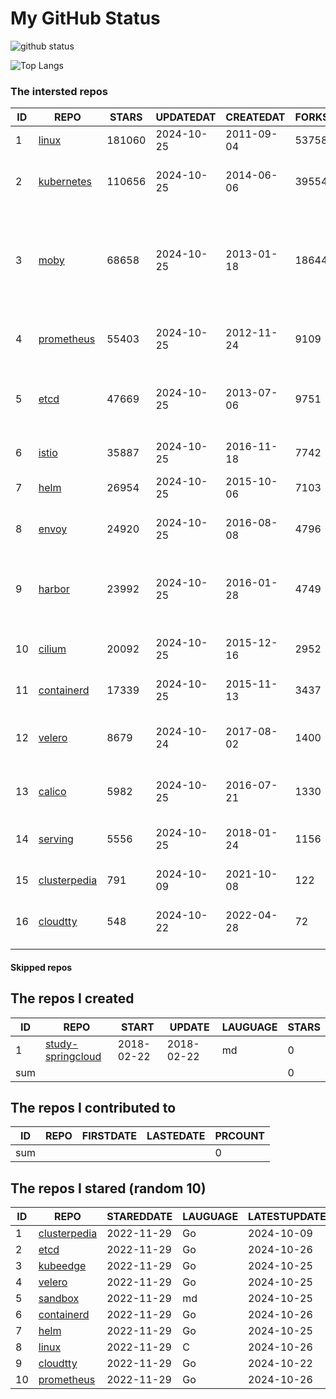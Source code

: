 # My GitHub Status

<img src="https://github-readme-stats-1.yihong0618.vercel.app/api?username=daoqingniu&show_icons=true&&&hide_title=true&count_private=true" alt="github status" />

![Top Langs](https://github-readme-stats-1.yihong0618.vercel.app/api/top-langs/?username=daoqingniu&layout=compact)

<!--START_SECTION:github_repos-->
### The intersted repos
| ID |                              REPO                               | STARS  | UPDATEDAT  | CREATEDAT  | FORKSCOUNT |                                                DESCRIPTIONS                                                |
|----|-----------------------------------------------------------------|--------|------------|------------|------------|------------------------------------------------------------------------------------------------------------|
|  1 | [linux](https://github.com/torvalds/linux)                      | 181060 | 2024-10-25 | 2011-09-04 |      53758 | Linux kernel source tree                                                                                   |
|  2 | [kubernetes](https://github.com/kubernetes/kubernetes)          | 110656 | 2024-10-25 | 2014-06-06 |      39554 | Production-Grade Container Scheduling and Management                                                       |
|  3 | [moby](https://github.com/moby/moby)                            |  68658 | 2024-10-25 | 2013-01-18 |      18644 | The Moby Project - a collaborative project for the container ecosystem to assemble container-based systems |
|  4 | [prometheus](https://github.com/prometheus/prometheus)          |  55403 | 2024-10-25 | 2012-11-24 |       9109 | The Prometheus monitoring system and time series database.                                                 |
|  5 | [etcd](https://github.com/etcd-io/etcd)                         |  47669 | 2024-10-25 | 2013-07-06 |       9751 | Distributed reliable key-value store for the most critical data of a distributed system                    |
|  6 | [istio](https://github.com/istio/istio)                         |  35887 | 2024-10-25 | 2016-11-18 |       7742 | Connect, secure, control, and observe services.                                                            |
|  7 | [helm](https://github.com/helm/helm)                            |  26954 | 2024-10-25 | 2015-10-06 |       7103 | The Kubernetes Package Manager                                                                             |
|  8 | [envoy](https://github.com/envoyproxy/envoy)                    |  24920 | 2024-10-25 | 2016-08-08 |       4796 | Cloud-native high-performance edge/middle/service proxy                                                    |
|  9 | [harbor](https://github.com/goharbor/harbor)                    |  23992 | 2024-10-25 | 2016-01-28 |       4749 | An open source trusted cloud native registry project that stores, signs, and scans content.                |
| 10 | [cilium](https://github.com/cilium/cilium)                      |  20092 | 2024-10-25 | 2015-12-16 |       2952 | eBPF-based Networking, Security, and Observability                                                         |
| 11 | [containerd](https://github.com/containerd/containerd)          |  17339 | 2024-10-25 | 2015-11-13 |       3437 | An open and reliable container runtime                                                                     |
| 12 | [velero](https://github.com/vmware-tanzu/velero)                |   8679 | 2024-10-24 | 2017-08-02 |       1400 | Backup and migrate Kubernetes applications and their persistent volumes                                    |
| 13 | [calico](https://github.com/projectcalico/calico)               |   5982 | 2024-10-25 | 2016-07-21 |       1330 | Cloud native networking and network security                                                               |
| 14 | [serving](https://github.com/knative/serving)                   |   5556 | 2024-10-25 | 2018-01-24 |       1156 | Kubernetes-based, scale-to-zero, request-driven compute                                                    |
| 15 | [clusterpedia](https://github.com/clusterpedia-io/clusterpedia) |    791 | 2024-10-09 | 2021-10-08 |        122 | The Encyclopedia of Kubernetes clusters                                                                    |
| 16 | [cloudtty](https://github.com/cloudtty/cloudtty)                |    548 | 2024-10-22 | 2022-04-28 |         72 | A Friendly Kubernetes CloudShell (Web Terminal) !                                                          |



#### Skipped repos
<!--END_SECTION:github_repos-->

<!--START_SECTION:my_github-->
## The repos I created
| ID  |                                 REPO                                 |   START    |   UPDATE   | LAUGUAGE | STARS |
|-----|----------------------------------------------------------------------|------------|------------|----------|-------|
|   1 | [study-springcloud](https://github.com/daoqingniu/study-springcloud) | 2018-02-22 | 2018-02-22 | md       |     0 |
| sum |                                                                      |            |            |          |     0 |

## The repos I contributed to
| ID  | REPO | FIRSTDATE | LASTEDATE | PRCOUNT |
|-----|------|-----------|-----------|---------|
| sum |      |           |           |       0 |

## The repos I stared (random 10)
| ID |                              REPO                               | STAREDDATE | LAUGUAGE | LATESTUPDATE |
|----|-----------------------------------------------------------------|------------|----------|--------------|
|  1 | [clusterpedia](https://github.com/clusterpedia-io/clusterpedia) | 2022-11-29 | Go       | 2024-10-09   |
|  2 | [etcd](https://github.com/etcd-io/etcd)                         | 2022-11-29 | Go       | 2024-10-26   |
|  3 | [kubeedge](https://github.com/kubeedge/kubeedge)                | 2022-11-29 | Go       | 2024-10-25   |
|  4 | [velero](https://github.com/vmware-tanzu/velero)                | 2022-11-29 | Go       | 2024-10-25   |
|  5 | [sandbox](https://github.com/cncf/sandbox)                      | 2022-11-29 | md       | 2024-10-25   |
|  6 | [containerd](https://github.com/containerd/containerd)          | 2022-11-29 | Go       | 2024-10-26   |
|  7 | [helm](https://github.com/helm/helm)                            | 2022-11-29 | Go       | 2024-10-25   |
|  8 | [linux](https://github.com/torvalds/linux)                      | 2022-11-29 | C        | 2024-10-26   |
|  9 | [cloudtty](https://github.com/cloudtty/cloudtty)                | 2022-11-29 | Go       | 2024-10-22   |
| 10 | [prometheus](https://github.com/prometheus/prometheus)          | 2022-11-29 | Go       | 2024-10-26   |

<!--END_SECTION:my_github-->
